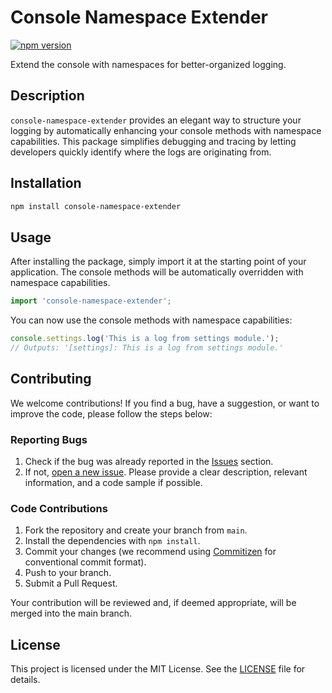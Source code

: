 
# Console Namespace Extender

[![npm version](https://badge.fury.io/js/console-namespace-extender.svg)](https://badge.fury.io/js/console-namespace-extender) <!-- Replace this with the actual URL to your npm package -->

Extend the console with namespaces for better-organized logging.

## Description

`console-namespace-extender` provides an elegant way to structure your logging by automatically enhancing your console methods with namespace capabilities. This package simplifies debugging and tracing by letting developers quickly identify where the logs are originating from.

## Installation

```bash
npm install console-namespace-extender
```

## Usage

After installing the package, simply import it at the starting point of your application. The console methods will be automatically overridden with namespace capabilities.

```javascript
import 'console-namespace-extender';
```

You can now use the console methods with namespace capabilities:

```javascript
console.settings.log('This is a log from settings module.');
// Outputs: '[settings]: This is a log from settings module.'
```

## Contributing

We welcome contributions! If you find a bug, have a suggestion, or want to improve the code, please follow the steps below:

### Reporting Bugs

1. Check if the bug was already reported in the [Issues](https://github.com/maamoon95/console-namespace-extender/issues) section.
2. If not, [open a new issue](https://github.com/maamoon95/console-namespace-extender/issues/new). Please provide a clear description, relevant information, and a code sample if possible.

### Code Contributions

1. Fork the repository and create your branch from `main`.
2. Install the dependencies with `npm install`.
3. Commit your changes (we recommend using [Commitizen](https://github.com/commitizen/cz-cli) for conventional commit format).
4. Push to your branch.
5. Submit a Pull Request.

Your contribution will be reviewed and, if deemed appropriate, will be merged into the main branch.

## License

This project is licensed under the MIT License. See the [LICENSE](https://github.com/maamoon95/console-namespace-extender/blob/main/LICENSE) file for details.

